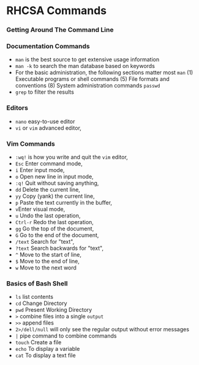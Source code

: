 # RHCSA Commands
### Getting Around The Command Line
### Documentation Commands
 - `man` is the best source to get extensive usage information
 - `man -k` to search the man database based on keywords
 - For the basic administration, the following sections matter most `man` (1) Executable programs or shell commands (5) File formats and conventions (8) System administration commands `passwd` 
- `grep` to filter the results

### Editors
 - `nano` easy-to-use editor
 - `vi` or `vim` advanced editor,

### Vim Commands 

 - `:wq!` is how you write and quit the `vim` editor,
 - `Esc` Enter command mode,
 - `i` Enter input mode,
 - `o` Open new line in input mode,
 - `:q!` Quit without saving anything,
 - `dd` Delete the current line,
 - `yy` Copy (yank) the current line,
 - `p` Paste the text currently in the buffer,
 - `v`Enter visual mode,
 - `u` Undo the last operation,
 - `Ctrl-r` Redo the last operation,
 - `gg` Go the top of the document,
 - `G` Go to the end of the document,
 - `/text` Search for "text",
 - `?text` Search backwards for "text",
 - `^` Move to the start of line,
 - `$` Move to the end of line,
 - `w` Move to the next word

### Basics of Bash Shell

- `ls` list contents
- `cd` Change Directory
- `pwd` Present Working Directory
-  `>` combine files into a single `output`
-  `>>` append files
-  `2>/dell/null` will only see the regular output without error messages
-  `|` pipe command to combine commands
-  `touch` Create a file
-  `echo` To display a variable
-  `cat` To display a text file
